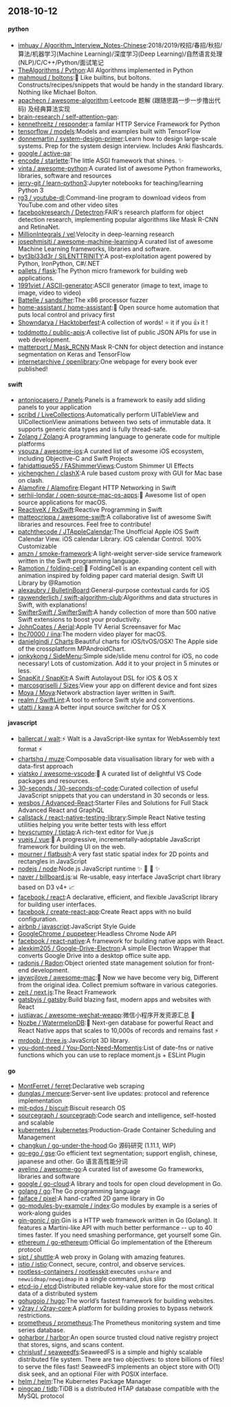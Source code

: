 ## 2018-10-12

#### python
* [imhuay / Algorithm_Interview_Notes-Chinese](https://github.com/imhuay/Algorithm_Interview_Notes-Chinese):2018/2019/校招/春招/秋招/算法/机器学习(Machine Learning)/深度学习(Deep Learning)/自然语言处理(NLP)/C/C++/Python/面试笔记
* [TheAlgorithms / Python](https://github.com/TheAlgorithms/Python):All Algorithms implemented in Python
* [mahmoud / boltons](https://github.com/mahmoud/boltons):🔩
Like builtins, but boltons. Constructs/recipes/snippets that would be handy in the standard library. Nothing like Michael Bolton.
* [apachecn / awesome-algorithm](https://github.com/apachecn/awesome-algorithm):Leetcode 题解 (跟随思路一步一步撸出代码) 及经典算法实现
* [brain-research / self-attention-gan](https://github.com/brain-research/self-attention-gan):
* [kennethreitz / responder](https://github.com/kennethreitz/responder):a familar HTTP Service Framework for Python
* [tensorflow / models](https://github.com/tensorflow/models):Models and examples built with TensorFlow
* [donnemartin / system-design-primer](https://github.com/donnemartin/system-design-primer):Learn how to design large-scale systems. Prep for the system design interview. Includes Anki flashcards.
* [google / active-qa](https://github.com/google/active-qa):
* [encode / starlette](https://github.com/encode/starlette):The little ASGI framework that shines.
✨
* [vinta / awesome-python](https://github.com/vinta/awesome-python):A curated list of awesome Python frameworks, libraries, software and resources
* [jerry-git / learn-python3](https://github.com/jerry-git/learn-python3):Jupyter notebooks for teaching/learning Python 3
* [rg3 / youtube-dl](https://github.com/rg3/youtube-dl):Command-line program to download videos from YouTube.com and other video sites
* [facebookresearch / Detectron](https://github.com/facebookresearch/Detectron):FAIR's research platform for object detection research, implementing popular algorithms like Mask R-CNN and RetinaNet.
* [MillionIntegrals / vel](https://github.com/MillionIntegrals/vel):Velocity in deep-learning research
* [josephmisiti / awesome-machine-learning](https://github.com/josephmisiti/awesome-machine-learning):A curated list of awesome Machine Learning frameworks, libraries and software.
* [byt3bl33d3r / SILENTTRINITY](https://github.com/byt3bl33d3r/SILENTTRINITY):A post-exploitation agent powered by Python, IronPython, C#/.NET
* [pallets / flask](https://github.com/pallets/flask):The Python micro framework for building web applications.
* [1991viet / ASCII-generator](https://github.com/1991viet/ASCII-generator):ASCII generator (image to text, image to image, video to video)
* [Battelle / sandsifter](https://github.com/Battelle/sandsifter):The x86 processor fuzzer
* [home-assistant / home-assistant](https://github.com/home-assistant/home-assistant):🏡
Open source home automation that puts local control and privacy first
* [Showndarya / Hacktoberfest](https://github.com/Showndarya/Hacktoberfest):A collection of words!
⭐️
it if you
👍
it !
* [toddmotto / public-apis](https://github.com/toddmotto/public-apis):A collective list of public JSON APIs for use in web development.
* [matterport / Mask_RCNN](https://github.com/matterport/Mask_RCNN):Mask R-CNN for object detection and instance segmentation on Keras and TensorFlow
* [internetarchive / openlibrary](https://github.com/internetarchive/openlibrary):One webpage for every book ever published!

#### swift
* [antoniocasero / Panels](https://github.com/antoniocasero/Panels):Panels is a framework to easily add sliding panels to your application
* [scribd / LiveCollections](https://github.com/scribd/LiveCollections):Automatically perform UITableView and UICollectionView animations between two sets of immutable data. It supports generic data types and is fully thread-safe.
* [Zolang / Zolang](https://github.com/Zolang/Zolang):A programming language to generate code for multiple platforms
* [vsouza / awesome-ios](https://github.com/vsouza/awesome-ios):A curated list of awesome iOS ecosystem, including Objective-C and Swift Projects
* [fahidattique55 / FAShimmerViews](https://github.com/fahidattique55/FAShimmerViews):Custom Shimmer UI Effects
* [yichengchen / clashX](https://github.com/yichengchen/clashX):A rule based custom proxy with GUI for Mac base on clash.
* [Alamofire / Alamofire](https://github.com/Alamofire/Alamofire):Elegant HTTP Networking in Swift
* [serhii-londar / open-source-mac-os-apps](https://github.com/serhii-londar/open-source-mac-os-apps):🚀
Awesome list of open source applications for macOS.
* [ReactiveX / RxSwift](https://github.com/ReactiveX/RxSwift):Reactive Programming in Swift
* [matteocrippa / awesome-swift](https://github.com/matteocrippa/awesome-swift):A collaborative list of awesome Swift libraries and resources. Feel free to contribute!
* [patchthecode / JTAppleCalendar](https://github.com/patchthecode/JTAppleCalendar):The Unofficial Apple iOS Swift Calendar View. iOS calendar Library. iOS calendar Control. 100% Customizable
* [amzn / smoke-framework](https://github.com/amzn/smoke-framework):A light-weight server-side service framework written in the Swift programming language.
* [Ramotion / folding-cell](https://github.com/Ramotion/folding-cell):📃
FoldingCell is an expanding content cell with animation inspired by folding paper card material design. Swift UI Library by @Ramotion
* [alexaubry / BulletinBoard](https://github.com/alexaubry/BulletinBoard):General-purpose contextual cards for iOS
* [raywenderlich / swift-algorithm-club](https://github.com/raywenderlich/swift-algorithm-club):Algorithms and data structures in Swift, with explanations!
* [SwifterSwift / SwifterSwift](https://github.com/SwifterSwift/SwifterSwift):A handy collection of more than 500 native Swift extensions to boost your productivity.
* [JohnCoates / Aerial](https://github.com/JohnCoates/Aerial):Apple TV Aerial Screensaver for Mac
* [lhc70000 / iina](https://github.com/lhc70000/iina):The modern video player for macOS.
* [danielgindi / Charts](https://github.com/danielgindi/Charts):Beautiful charts for iOS/tvOS/OSX! The Apple side of the crossplatform MPAndroidChart.
* [jonkykong / SideMenu](https://github.com/jonkykong/SideMenu):Simple side/slide menu control for iOS, no code necessary! Lots of customization. Add it to your project in 5 minutes or less.
* [SnapKit / SnapKit](https://github.com/SnapKit/SnapKit):A Swift Autolayout DSL for iOS & OS X
* [marcosgriselli / Sizes](https://github.com/marcosgriselli/Sizes):View your app on different device and font sizes
* [Moya / Moya](https://github.com/Moya/Moya):Network abstraction layer written in Swift.
* [realm / SwiftLint](https://github.com/realm/SwiftLint):A tool to enforce Swift style and conventions.
* [utatti / kawa](https://github.com/utatti/kawa):A better input source switcher for OS X

#### javascript
* [ballercat / walt](https://github.com/ballercat/walt):⚡️
Walt is a JavaScript-like syntax for WebAssembly text format
⚡️
* [chartshq / muze](https://github.com/chartshq/muze):Composable data visualisation library for web with a data-first approach
* [viatsko / awesome-vscode](https://github.com/viatsko/awesome-vscode):🎨
A curated list of delightful VS Code packages and resources.
* [30-seconds / 30-seconds-of-code](https://github.com/30-seconds/30-seconds-of-code):Curated collection of useful JavaScript snippets that you can understand in 30 seconds or less.
* [wesbos / Advanced-React](https://github.com/wesbos/Advanced-React):Starter Files and Solutions for Full Stack Advanced React and GraphQL
* [callstack / react-native-testing-library](https://github.com/callstack/react-native-testing-library):Simple React Native testing utilities helping you write better tests with less effort
* [heyscrumpy / tiptap](https://github.com/heyscrumpy/tiptap):A rich-text editor for Vue.js
* [vuejs / vue](https://github.com/vuejs/vue):🖖
A progressive, incrementally-adoptable JavaScript framework for building UI on the web.
* [mourner / flatbush](https://github.com/mourner/flatbush):A very fast static spatial index for 2D points and rectangles in JavaScript
* [nodejs / node](https://github.com/nodejs/node):Node.js JavaScript runtime
✨
🐢
🚀
✨
* [naver / billboard.js](https://github.com/naver/billboard.js):📊
Re-usable, easy interface JavaScript chart library based on D3 v4+
📈
* [facebook / react](https://github.com/facebook/react):A declarative, efficient, and flexible JavaScript library for building user interfaces.
* [facebook / create-react-app](https://github.com/facebook/create-react-app):Create React apps with no build configuration.
* [airbnb / javascript](https://github.com/airbnb/javascript):JavaScript Style Guide
* [GoogleChrome / puppeteer](https://github.com/GoogleChrome/puppeteer):Headless Chrome Node API
* [facebook / react-native](https://github.com/facebook/react-native):A framework for building native apps with React.
* [alexkim205 / Google-Drive-Electron](https://github.com/alexkim205/Google-Drive-Electron):A simple Electron Wrapper that converts Google Drive into a desktop office suite app.
* [radonjs / Radon](https://github.com/radonjs/Radon):Object oriented state management solution for front-end development.
* [jaywcjlove / awesome-mac](https://github.com/jaywcjlove/awesome-mac): Now we have become very big, Different from the original idea. Collect premium software in various categories.
* [zeit / next.js](https://github.com/zeit/next.js):The React Framework
* [gatsbyjs / gatsby](https://github.com/gatsbyjs/gatsby):Build blazing fast, modern apps and websites with React
* [justjavac / awesome-wechat-weapp](https://github.com/justjavac/awesome-wechat-weapp):微信小程序开发资源汇总
💯
* [Nozbe / WatermelonDB](https://github.com/Nozbe/WatermelonDB):🍉
Next-gen database for powerful React and React Native apps that scales to 10,000s of records and remains fast
⚡️
* [mrdoob / three.js](https://github.com/mrdoob/three.js):JavaScript 3D library.
* [you-dont-need / You-Dont-Need-Momentjs](https://github.com/you-dont-need/You-Dont-Need-Momentjs):List of date-fns or native functions which you can use to replace moment.js + ESLint Plugin

#### go
* [MontFerret / ferret](https://github.com/MontFerret/ferret):Declarative web scraping
* [dunglas / mercure](https://github.com/dunglas/mercure):Server-sent live updates: protocol and reference implementation
* [mit-pdos / biscuit](https://github.com/mit-pdos/biscuit):Biscuit research OS
* [sourcegraph / sourcegraph](https://github.com/sourcegraph/sourcegraph):Code search and intelligence, self-hosted and scalable
* [kubernetes / kubernetes](https://github.com/kubernetes/kubernetes):Production-Grade Container Scheduling and Management
* [changkun / go-under-the-hood](https://github.com/changkun/go-under-the-hood):Go 源码研究 (1.11.1, WIP)
* [go-ego / gse](https://github.com/go-ego/gse):Go efficient text segmentation; support english, chinese, japanese and other. Go 语言高性能分词
* [avelino / awesome-go](https://github.com/avelino/awesome-go):A curated list of awesome Go frameworks, libraries and software
* [google / go-cloud](https://github.com/google/go-cloud):A library and tools for open cloud development in Go.
* [golang / go](https://github.com/golang/go):The Go programming language
* [faiface / pixel](https://github.com/faiface/pixel):A hand-crafted 2D game library in Go
* [go-modules-by-example / index](https://github.com/go-modules-by-example/index):Go modules by example is a series of work-along guides
* [gin-gonic / gin](https://github.com/gin-gonic/gin):Gin is a HTTP web framework written in Go (Golang). It features a Martini-like API with much better performance -- up to 40 times faster. If you need smashing performance, get yourself some Gin.
* [ethereum / go-ethereum](https://github.com/ethereum/go-ethereum):Official Go implementation of the Ethereum protocol
* [sipt / shuttle](https://github.com/sipt/shuttle):A web proxy in Golang with amazing features.
* [istio / istio](https://github.com/istio/istio):Connect, secure, control, and observe services.
* [rootless-containers / rootlesskit](https://github.com/rootless-containers/rootlesskit):executes `unshare` and `newuidmap/newgidmap` in a single command, plus slirp
* [etcd-io / etcd](https://github.com/etcd-io/etcd):Distributed reliable key-value store for the most critical data of a distributed system
* [gohugoio / hugo](https://github.com/gohugoio/hugo):The world’s fastest framework for building websites.
* [v2ray / v2ray-core](https://github.com/v2ray/v2ray-core):A platform for building proxies to bypass network restrictions.
* [prometheus / prometheus](https://github.com/prometheus/prometheus):The Prometheus monitoring system and time series database.
* [goharbor / harbor](https://github.com/goharbor/harbor):An open source trusted cloud native registry project that stores, signs, and scans content.
* [chrislusf / seaweedfs](https://github.com/chrislusf/seaweedfs):SeaweedFS is a simple and highly scalable distributed file system. There are two objectives: to store billions of files! to serve the files fast! SeaweedFS implements an object store with O(1) disk seek, and an optional Filer with POSIX interface.
* [helm / helm](https://github.com/helm/helm):The Kubernetes Package Manager
* [pingcap / tidb](https://github.com/pingcap/tidb):TiDB is a distributed HTAP database compatible with the MySQL protocol
